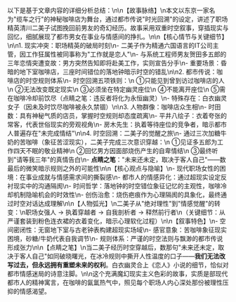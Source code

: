 以下是基于文章内容的详细分析总结：\n\n【故事脉络】\n本文以东京一家名为"缆车之行"的神秘咖啡店为舞台，通过都市传说"时光回溯"的设定，讲述了职场精英清川二美子试图挽回前男友的奇幻经历。故事采用双重时空叙事，穿插现实与回忆，细腻展现了都市男女在事业与情感间的挣扎。\n\n【核心情节与关键细节】\n\n1. 现实冲突：职场精英的破局时刻\n- 二美子作为精通六国语言的IT公司主管，因工作狂属性被同事称为"工作就是恋人"\n- 与系统工程师男友贺田多五郎的三年恋情突遭变故：男方突然告知即将赴美工作，实则宣告分手\n- 重要场景：昏暗的地下室咖啡店，三座时间错位的落地钟暗示时空的错乱\n\n2. 都市传说：咖啡店的时空规则体系\n- 时空回溯五项铁则：\n  ①只能见到曾到访过咖啡店的人\n  ②无法改变既定现实\n  ③必须坐在特定幽灵座位\n  ④不能离开座位\n  ⑤需在咖啡冷却前饮尽（点睛之笔：违反者将化为永恒幽灵）\n- 特殊存在：白衣幽灵女子（因未及时饮尽咖啡被永久禁锢）\n\n3. 人物群像：咖啡店众生相\n- 时田数：具有神秘气质的店员，掌握时空规则却态度疏离\n- 平井八绘子：衣着夸张的常客，代表世俗现实的旁观视角\n- 房木先生：执着等待座位的竞争者，暗示都市人普遍存在"未完成情结"\n\n4. 时空回溯：二美子的觉醒之旅\n- 通过三次加糖牛奶的苦咖啡（象征苦涩现实），二美子完成三次意识穿越：\n  ①见证多五郎为工作四天不眠的敬业精神\n  ②回忆男方因面部烧伤产生的自卑情结\n  ③最终听到"请等我三年"的真情告白\n- **点睛之笔**："未来还未定，取决于客人自己"——数最后的微笑暗示规则之外的可能性\n\n【核心观点与隐喻】\n- 现代职场女性的困境：在事业成就与情感需求间的撕裂感\n- 都市人的情感异化：通过超现实设定反衬现实中的沟通隔阂\n- 时间哲学：落地钟的时空错位象征记忆的主观性，咖啡冷却机制隐喻机会的时效性\n- 创伤治愈：烧伤疤痕作为心理隔阂的具象化，最终通过时空对话达成理解\n\n【人物弧光】\n二美子从"绝对理性"到"情感觉醒"的转变：\n职场女强人 → 执着穿越者 → 自我剖析者 → 释然前行者\n（关键细节：从严谨套装到粉色连衣裙的衣着变化，暗示心理软化过程）\n\n【叙事特色】\n- 空间密闭性：无窗地下室与古老钟表构建超现实场域\n- 感官意象：苦咖啡象征现实困境，砂糖/牛奶代表自我调节\n- 规则体系：严谨的时空法则与飘渺的都市传说形成张力\n\n【点睛之笔】\n当二美子经历时空穿越后，数那句"未来还未定，取决于客人自己"如同破晓曙光，在冰冷规则中撕开人性温度的口子——**我们无法改写过去，但永远拥有重塑未来的权利**。白衣幽灵合上《恋人》小说的细节，恰似对都市情感迷局的诗意注脚。\n\n这个充满魔幻现实主义色彩的故事，实质是部现代都市人的精神寓言，在咖啡的氤氲热气中，照见每个职场人内心深处那份被理性压抑的情感渴望。